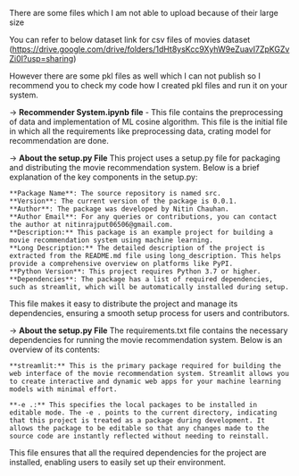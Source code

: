There are some files which I am not able to upload because of their large size

You can refer to below dataset link for csv files of movies dataset (https://drive.google.com/drive/folders/1dHt8ysKcc9XyhW9eZuavI7ZpKGZvZi0I?usp=sharing)

However there are some pkl files as well which I can not publish so I recommend you to check my code how I created pkl files and run it on your system.

-> **Recommender System.ipynb file** - This file contains the preprocessing of data and implementation of ML cosine algorithm. This file is the initial file in which all the requirements like preprocessing data, crating model for recommendation are done.

-> **About the setup.py File**
This project uses a setup.py file for packaging and distributing the movie recommendation system. Below is a brief explanation of the key components in the setup.py:

    **Package Name**: The source repository is named src.
    **Version**: The current version of the package is 0.0.1.
    **Author**: The package was developed by Nitin Chauhan.
    **Author Email**: For any queries or contributions, you can contact the author at nitinrajput06506@gmail.com.
    **Description:** This package is an example project for building a movie recommendation system using machine learning.
    **Long Description:** The detailed description of the project is extracted from the README.md file using long_description. This helps provide a comprehensive overview on platforms like PyPI.
    **Python Version**: This project requires Python 3.7 or higher.
    **Dependencies**: The package has a list of required dependencies, such as streamlit, which will be automatically installed during setup.
  This file makes it easy to distribute the project and manage its dependencies, ensuring a smooth setup process for users and contributors.

  
-> **About the setup.py File**
  The requirements.txt file contains the necessary dependencies for running the movie recommendation system. Below is an overview of its contents:

    **streamlit:** This is the primary package required for building the web interface of the movie recommendation system. Streamlit allows you to create interactive and dynamic web apps for your machine learning models with minimal effort.
    
    **-e .:** This specifies the local packages to be installed in editable mode. The -e . points to the current directory, indicating that this project is treated as a package during development. It allows the package to be editable so that any changes made to the source code are instantly reflected without needing to reinstall.
    
  This file ensures that all the required dependencies for the project are installed, enabling users to easily set up their environment.


  
